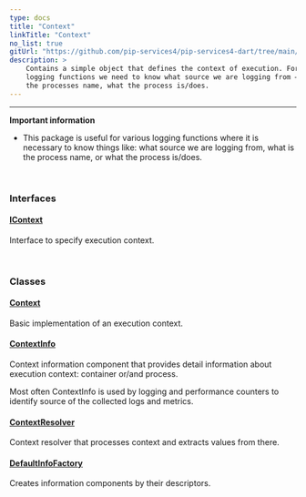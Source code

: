 ```yaml
---
type: docs
title: "Context"
linkTitle: "Context"
no_list: true
gitUrl: "https://github.com/pip-services4/pip-services4-dart/tree/main/pip-services4-components-dart"
description: >
    Contains a simple object that defines the context of execution. For various 
    logging functions we need to know what source we are logging from – what is 
    the processes name, what the process is/does. 
---
```

---

**Important information**
- This package is useful for various logging functions where it is necessary to know things like: what source we are logging from, what is 
    the process name, or what the process is/does.  


<div class="module-body"> 

<br>

### Interfaces


#### [IContext](icontext)
Interface to specify execution context.

<br>

### Classes

#### [Context](context)
Basic implementation of an execution context.

#### [ContextInfo](context_info)
Context information component that provides detail information
about execution context: container or/and process.

Most often ContextInfo is used by logging and performance counters
to identify source of the collected logs and metrics.

#### [ContextResolver](context_resolver)
Context resolver that processes context and extracts values from there.

#### [DefaultInfoFactory](default_info_factory)
Creates information components by their descriptors.

</div>


